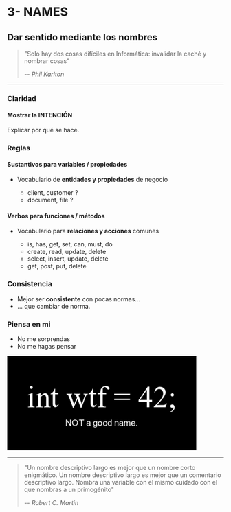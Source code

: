 # 3- NAMES

## Dar sentido mediante los nombres

> "Solo hay dos cosas difíciles en Informática: invalidar la caché y nombrar cosas"
>
> -- _Phil Karlton_

---

### Claridad

#### Mostrar la INTENCIÓN

Explicar por qué se hace.

### Reglas

#### Sustantivos para variables / propiedades

* Vocabulario de **entidades y propiedades** de negocio

  * client, customer ?
  * document, file ?

#### Verbos para funciones / métodos

* Vocabulario para **relaciones y acciones** comunes

  * is, has, get, set, can, must, do
  * create, read, update, delete
  * select, insert, update, delete
  * get, post, put, delete

### Consistencia

* Mejor ser **consistente** con pocas normas...
* ... que cambiar de norma.

### Piensa en mi

* No me sorprendas
* No me hagas pensar

![wtf-naming](./naming.png)

---

> "Un nombre descriptivo largo es mejor que un nombre corto enigmático. Un nombre descriptivo largo es mejor que un comentario descriptivo largo. Nombra una variable con el mismo cuidado con el que nombras a un primogénito"
>
> -- _Robert C. Martin_
